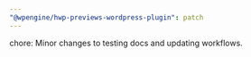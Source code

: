 ```yaml
---
"@wpengine/hwp-previews-wordpress-plugin": patch
---
```


chore: Minor changes to testing docs and updating workflows.
